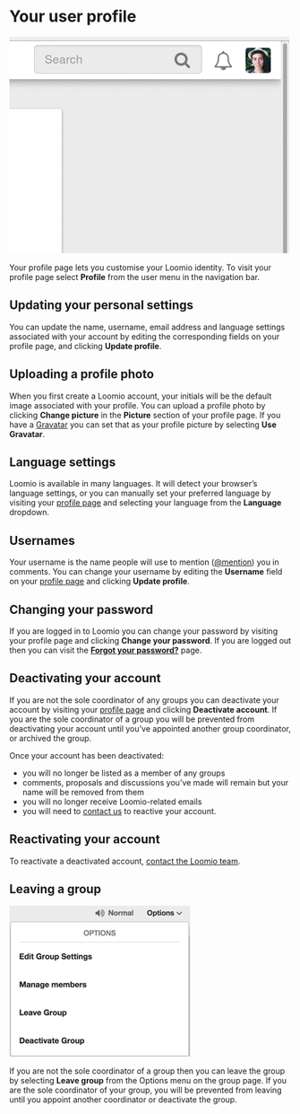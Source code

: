 # Your user profile

<img class="screenshot" alt="user profile" src="user_profile.gif" />

Your profile page lets you customise your Loomio identity. To visit your profile page select **Profile** from the user menu in the navigation bar.

## Updating your personal settings
You can update the name, username, email address and language settings associated with your account by editing the corresponding fields on your profile page, and clicking **Update profile**.

## Uploading a profile photo
When you first create a Loomio account, your initials will be the default image associated with your profile. You can upload a profile photo by clicking **Change picture** in the **Picture** section of your profile page. If you have a [Gravatar](https://en.gravatar.com/) you can set that as your profile picture by selecting **Use Gravatar**.

## Language settings
Loomio is available in many languages. It will detect your browser’s language settings, or you can manually set your preferred language by visiting your [profile page](#your-user-profile) and selecting your language from the **Language** dropdown.

## Usernames
Your username is the name people will use to mention ([@mention](comments.html#-mentioning-group-members)) you in comments. You can change your username by editing the **Username** field on your [profile page](#your-user-profile) and clicking **Update profile**.

## Changing your password
If you are logged in to Loomio you can change your password by visiting your profile page and clicking **Change your password**. If you are logged out then you can visit the [**Forgot your password?**](https://www.loomio.org/users/password/new) page.

## Deactivating your account
If you are not the sole coordinator of any groups you can deactivate your account by visiting your [profile page](#your-user-profile) and clicking **Deactivate account**. If you are the sole coordinator of a group you will be prevented from deactivating your account until you’ve appointed another group coordinator, or archived the group.

Once your account has been deactivated:

* you will no longer be listed as a member of any groups
* comments, proposals and discussions you’ve made will remain but your name will be removed from them
* you will no longer receive Loomio-related emails
* you will need to [contact us](https://loomio.org/contact) to reactive your account.

## Reactivating your account
To reactivate a deactivated account, [contact the Loomio team](https://loomio.org/contact).

## Leaving a group

<img class="screenshot" alt="Group options dropdown" src="options_dropdown.png" />

If you are not the sole coordinator of a group then you can leave the group by selecting **Leave group** from the Options menu on the group page. If you are the sole coordinator of your group, you will be prevented from leaving until you appoint another coordinator or deactivate the group.
